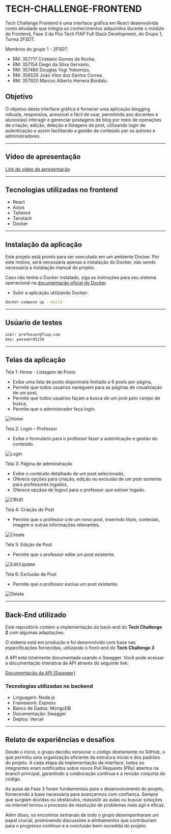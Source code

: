 # TECH-CHALLENGE-FRONTEND

Tech Challenge Frontend é uma interface gráfica em React desenvolvida como atividade que integra os conhecimentos adquiridos durante o módulo de Frontend, Fase 3 da Pós Tech FIAP Full Stack Development, do Grupo 1, Turma 2FSDT.

Membros do grupo 1 - 2FSDT:

- RM: 357717 Cristiano Gomes da Rocha,
- RM: 357154 Diego da Silva Gervasio,
- RM: 357480 Douglas Yogi Yokomizo,
- RM: 356535 João Vitor dos Santos Correa,
- RM: 357920 Marcos Alberto Herrera Bordalo.

## Objetivo

O objetivo desta interface gráfica é fornecer uma aplicação blogging robusta, responsiva, acessível e fácil de usar, permitindo aos docentes e alunos(as) interagir e gerenciar postagens de blog por meio de operações de criação, edição, deleção e listagens de post, utilizando login de autenticação e assim facilitando a gestão de conteúdo par os autores e administradores.

---

## Video de apresentação

[Link do video de apresentação](https://drive.google.com/file/d/17Qe8B81myaIwwkWmZV0VruY_SG76iepM/view?usp=drive_link)

---

## Tecnologias utilizadas no frontend

- React
- Axios
- Tailwind
- Tanstack
- Docker

---

## Instalação da aplicação

Este projeto está pronto para ser executado em um ambiente Docker. Por este motivo, será necessária apenas a instalação do Docker, não sendo necessária a instalação manual do projeto.

Caso não tenha o Docker instalado, siga as instruções para seu sistema operacional na [documentação oficial do Docker](https://docs.docker.com/get-started/get-docker/).

- Subir a aplicação utilizando Docker:

```bash
docker-compose up --build
```

---

## Usúario de testes

```bash
user: professor@fiap.com
key: password1234
```

---

## Telas da aplicação

Tela 1: Home - Listagem de Posts

- Exibe uma lista de posts disponíveis limitado a 6 posts por página,
- Permite que todos usuários naveguem para as páginas de visualização de um post,
- Permite que todos usuários façam a busca de um post pelo campo de busca,
- Permite que o administrador faça login.

![Home](public/assets/images/home.png)

Tela 2: Login – Professor

- Exibe o formulário para o professor fazer a autenticação e gestão do conteúdo.

![Login](public/assets/images/login.png)

Tela 3: Página de administração

- Exibe o conteúdo detalhado de um post selecionado,
- Oferece opções para criação, edição ou exclusão de um post somente para professores logados,
- Oferece opçãoa de logout para o professor que estiver logado.

![CRUD](public/assets/images/crud.png)

Tela 4: Criação de Post

- Permite que o professor crie um novo post, inserindo título, conteúdo, imagem  e outras informações relevantes.

![Create](public/assets/images/create.png)

Tela 5: Edição de Post

- Permite que o professor edite um post existente.

![Edit/Update](public/assets/images/edit.png)

Tela 6: Exclusão de Post

- Permite que o professor exclua um post existente.

![Delete](public/assets/images/delete.png)

---

## Back-End utilizado

Este repositório contém a implementação do back-end do **Tech Challenge 2** com algumas adaptações.

O sistema está em produção e foi desenvolvido com base nas especificações fornecidas, utilizando o front-end do **Tech Challenge 3**

A API está totalmente documentada usando o Swagger. Você pode acessar a documentação interativa da API através do seguinte link:

[Documentação da API (Swagger)](https://tech-challenge-back-end.vercel.app/api-docs#/)

### Tecnologias utilizadas no backend

- Linguagem: Node.js
- Framework: Express
- Banco de Dados:  MongoDB
- Documentação: Swagger
- Deploy: Vercel

---

## Relato de experiências e desafios

Desde o início, o grupo decidiu versionar o código diretamente no GitHub, o que permitiu uma organização eficiente da estrutura inicial e dos padrões do projeto. A cada etapa da implementação da interface, todos os integrantes eram notificados sobre novos Pull Requests (PRs) abertos na branch principal, garantindo a colaboração contínua e a revisão conjunta do código.

As aulas da Fase 3 foram fundamentais para o desenvolvimento do projeto, fornecendo a base necessária para avançarmos com confiança. Sempre que surgiam dúvidas ou obstáculos, reassistir as aulas ou buscar soluções na internet tornou o processo de resolução de problemas mais ágil e eficaz.

Além disso, os encontros semanais de todo o grupo desempenharam um papel crucial, promovendo discussões e alinhamentos que contribuíram para o progresso contínuo e a conclusão bem-sucedida do projeto.
